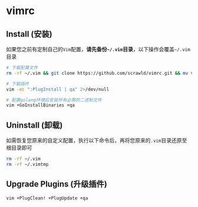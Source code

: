# vimrc

## Install (安装)

如果您之前有定制自己的`Vim`配置，**请先备份`~/.vim`目录**，以下操作会覆盖`~/.vim`目录
```bash
# 下载配置文件
rm -rf ~/.vim && git clone https://github.com/scrawld/vimrc.git && mv vimrc ~/.vim

# 下载插件
vim -ec ":PlugInstall | qa" 2>/dev/null

# 配置golang环境后安装所有必需的二进制文件
vim +GoInstallBinaries +qa
```

## Uninstall (卸载)

如需恢复您原来的自定义配置，执行以下命令后，再将您原来的`.vim`目录还原至根目录即可
```bash
rm -rf ~/.vim
rm -rf ~/.vimtmp
```

## Upgrade Plugins (升级插件)

```bash
vim +PlugClean! +PlugUpdate +qa
```
